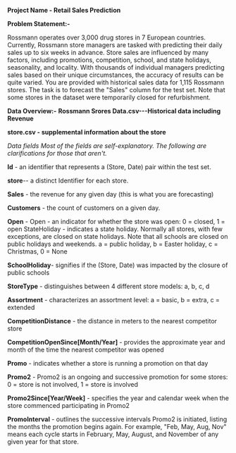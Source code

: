 **Project Name - Retail Sales Prediction**

**Problem Statement:-**

Rossmann operates over 3,000 drug stores in 7 European countries. Currently, Rossmann store managers are tasked with predicting their daily sales up to six weeks in advance. Store sales are influenced by many factors, including promotions, competition, school, and state holidays, seasonality, and locality. With thousands of individual managers predicting sales based on their unique circumstances, the accuracy of results can be quite varied. You are provided with historical sales data for 1,115 Rossmann stores. The task is to forecast the "Sales" column for the test set. Note that some stores in the dataset were temporarily closed for refurbishment.

**Data Overview:-**
**Rossmann Srores Data.csv---Historical data including Revenue**

**store.csv - supplemental information about the store**

*Data fields Most of the fields are self-explanatory. The following are clarifications for those that aren't.*

**Id** - an identifier that represents a (Store, Date) pair within the test set.

**store**-- a distinct Identifier for each store.

**Sales** - the revenue for any given day (this is what you are forecasting)

**Customers** - the count of customers on a given day.

**Open** - Open - an indicator for whether the store was open: 0 = closed, 1 = open StateHoliday - indicates a state holiday. Normally all stores, with few exceptions, are closed on state holidays. Note that all schools are closed on public holidays and weekends. a = public holiday, b = Easter holiday, c = Christmas, 0 = None

**SchoolHoliday**- signifies if the (Store, Date) was impacted by the closure of public schools

**StoreType** - distinguishes between 4 different store models: a, b, c, d

**Assortment** - characterizes an assortment level: a = basic, b = extra, c = extended

**CompetitionDistance** - the distance in meters to the nearest competitor store

**CompetitionOpenSince[Month/Year]** - provides the approximate year and month of the time the nearest competitor was opened

**Promo** - indicates whether a store is running a promotion on that day

**Promo2** - Promo2 is an ongoing and successive promotion for some stores: 0 = store is not involved, 1 = store is involved

**Promo2Since[Year/Week]** - specifies the year and calendar week when the store commenced participating in Promo2

**PromoInterval** - outlines the successive intervals Promo2 is initiated, listing the months the promotion begins again. For example, "Feb, May, Aug, Nov" means each cycle starts in February, May, August, and November of any given year for that store.

